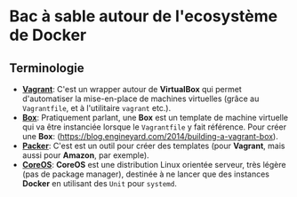 # Bac à sable autour de l'ecosystème de Docker
## Terminologie
* **[Vagrant](https://www.vagrantup.com/)**: C'est un wrapper autour de **VirtualBox** qui permet d'automatiser la mise-en-place de machines virtuelles (grâce au `Vagrantfile`, et à l'utilitaire `vagrant` etc.).
 * **[Box](http://docs.vagrantup.com/v2/boxes.html)**: Pratiquement parlant, une **Box** est un template de machine virtuelle qui va être instanciée lorsque le `Vagrantfile` y fait référence. Pour créer une **Box**: (https://blog.engineyard.com/2014/building-a-vagrant-box).
 * **[Packer](https://www.packer.io/)**: C'est est un outil pour créer des templates (pour **Vagrant**, mais aussi pour **Amazon**, par exemple). 
* **[CoreOS](https://coreos.com/)**: **CoreOS** est une distribution Linux orientée serveur, très légère (pas de package manager), destinée à ne lancer que des instances **Docker** en utilisant des `Unit` pour `systemd`. 
